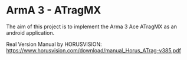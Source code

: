 # ArmA 3 - ATragMX

The aim of this project is to implement the Arma 3 Ace ATragMX as an android application.

Real Version Manual by HORUSVISION:
https://www.horusvision.com/download/manual_Horus_ATrag-v385.pdf
